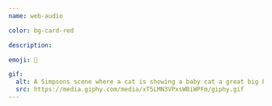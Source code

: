```yaml
---
name: web-audio

color: bg-card-red

description: 

emoji: 🎹

gif:
  alt: A Simpsons scene where a cat is showing a baby cat a great big ball of yarn.
  src: https://media.giphy.com/media/xT5LMN3VPxsWBiWPFm/giphy.gif
---
```

